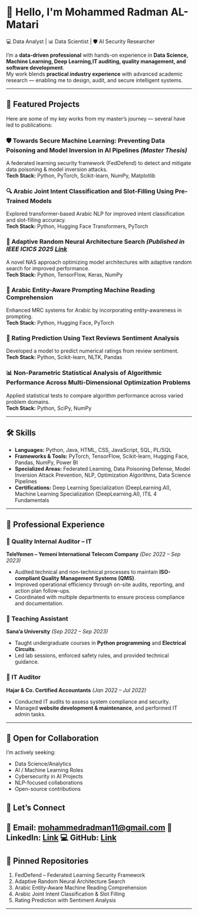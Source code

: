 # 👋 Hello, I'm Mohammed Radman AL-Matari
💻 Data Analyst | 📊 Data Scientist | 🛡️ AI Security Researcher  

I’m a **data-driven professional** with hands-on experience in **Data Science, Machine Learning, Deep Learning,IT auditing, quality management, and software development**.  
My work blends **practical industry experience** with advanced academic research — enabling me to design, audit, and secure intelligent systems.

---

## 🚀 Featured Projects
Here are some of my key works from my master’s journey — several have led to publications:

### 🛡️ Towards Secure Machine Learning: Preventing Data Poisoning and Model Inversion in AI Pipelines *(Master Thesis)*
A federated learning security framework (FedDefend) to detect and mitigate data poisoning & model inversion attacks.  
**Tech Stack:** Python, PyTorch, Scikit-learn, NumPy, Matplotlib  

### 🔍 Arabic Joint Intent Classification and Slot-Filling Using Pre-Trained Models
Explored transformer-based Arabic NLP for improved intent classification and slot-filling accuracy.  
**Tech Stack:** Python, Hugging Face Transformers, PyTorch  

### 🧠 Adaptive Random Neural Architecture Search *(Published in IEEE ICICS 2025 [Link]([url](https://ieeexplore.ieee.org/document/11073105))* 
A novel NAS approach optimizing model architectures with adaptive random search for improved performance.  
**Tech Stack:** Python, TensorFlow, Keras, NumPy  

### 📖 Arabic Entity-Aware Prompting Machine Reading Comprehension
Enhanced MRC systems for Arabic by incorporating entity-awareness in prompting.  
**Tech Stack:** Python, Hugging Face, PyTorch  

### 💬 Rating Prediction Using Text Reviews Sentiment Analysis
Developed a model to predict numerical ratings from review sentiment.  
**Tech Stack:** Python, Scikit-learn, NLTK, Pandas  

### 📊 Non-Parametric Statistical Analysis of Algorithmic Performance Across Multi-Dimensional Optimization Problems
Applied statistical tests to compare algorithm performance across varied problem domains.  
**Tech Stack:** Python, SciPy, NumPy  

---

## 🛠️ Skills
- **Languages:** Python, Java, HTML, CSS, JavaScript, SQL, PL/SQL  
- **Frameworks & Tools:** PyTorch, TensorFlow, Scikit-learn, Hugging Face, Pandas, NumPy, Power BI  
- **Specialized Areas:** Federated Learning, Data Poisoning Defense, Model Inversion Attack Prevention, NLP, Optimization Algorithms, Data Science Pipelines  
- **Certifications:** Deep Learning Specialization (DeepLearning.AI), Machine Learning Specialization (DeepLearning.AI), ITIL 4 Fundamentals  

---

## 💼 Professional Experience

### 📌 Quality Internal Auditor – IT  
**TeleYemen – Yemeni International Telecom Company** *(Dec 2022 – Sep 2023)*  
- Audited technical and non-technical processes to maintain **ISO-compliant Quality Management Systems (QMS)**.  
- Improved operational efficiency through on-site audits, reporting, and action plan follow-ups.  
- Coordinated with multiple departments to ensure process compliance and documentation.  

### 📌 Teaching Assistant  
**Sana’a University** *(Sep 2022 – Sep 2023)*  
- Taught undergraduate courses in **Python programming** and **Electrical Circuits**.  
- Led lab sessions, enforced safety rules, and provided technical guidance.  

### 📌 IT Auditor  
**Hajar & Co. Certified Accountants** *(Jan 2022 – Jul 2022)*  
- Conducted IT audits to assess system compliance and security.  
- Managed **website development & maintenance**, and performed IT admin tasks. 


---

## 🤝 Open for Collaboration
I’m actively seeking:
- Data Science/Analytics
- AI / Machine Learning Roles  
- Cybersecurity in AI Projects  
- NLP-focused collaborations  
- Open-source contributions
  
## 🤝 Let’s Connect
📧 **Email:** mohammedradman11@gmail.com
🔗 **LinkedIn:** [Link]([url](https://www.linkedin.com/in/mrm1/)) 
💻 **GitHub:** [Link]([url](https://github.com/mohammedradman1)) 
---

## 📌 Pinned Repositories
1. FedDefend – Federated Learning Security Framework  
2. Adaptive Random Neural Architecture Search  
3. Arabic Entity-Aware Machine Reading Comprehension  
4. Arabic Joint Intent Classification & Slot Filling  
5. Rating Prediction with Sentiment Analysis  

---
